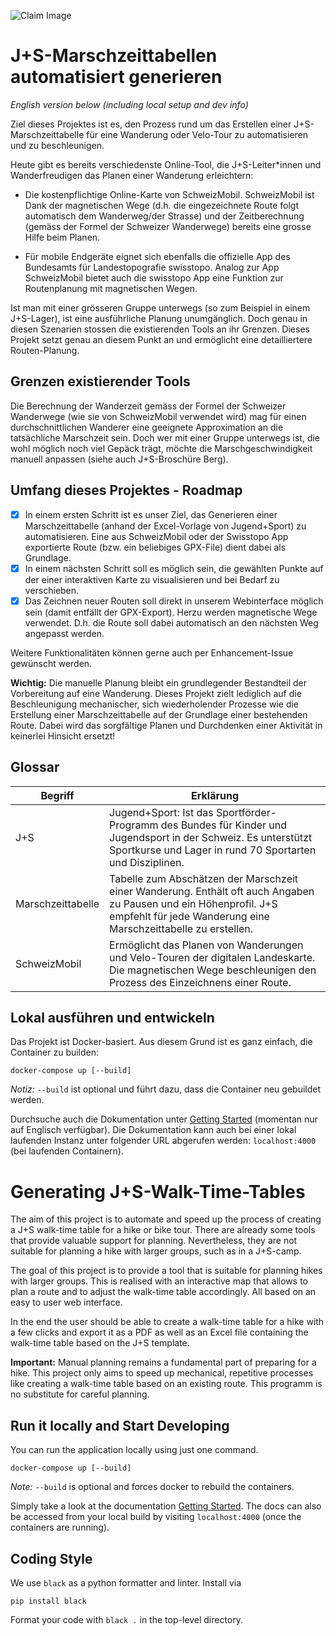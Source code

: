 ![Claim Image](docs/imgs/Claim.png)

# J+S-Marschzeittabellen automatisiert generieren

_English version below (including local setup and dev info)_

Ziel dieses Projektes ist es, den Prozess rund um das Erstellen einer J+S-Marschzeittabelle für eine Wanderung oder
Velo-Tour zu automatisieren und zu beschleunigen.

Heute gibt es bereits verschiedenste Online-Tool, die J+S-Leiter*innen und Wanderfreudigen das Planen einer Wanderung
erleichtern:

- Die kostenpflichtige Online-Karte von SchweizMobil. SchweizMobil ist Dank der magnetischen Wege (d.h. die
  eingezeichnete Route folgt automatisch dem Wanderweg/der Strasse) und der Zeitberechnung (gemäss der Formel der
  Schweizer Wanderwege) bereits eine grosse Hilfe beim Planen.

- Für mobile Endgeräte eignet sich ebenfalls die offizielle App des Bundesamts für Landestopografie swisstopo. Analog
  zur App SchweizMobil bietet auch die swisstopo App eine Funktion zur Routenplanung mit magnetischen Wegen.

Ist man mit einer grösseren Gruppe unterwegs (so zum Beispiel in einem J+S-Lager), ist eine ausführliche Planung
unumgänglich. Doch genau in diesen Szenarien stossen die existierenden Tools an ihr Grenzen. Dieses Projekt setzt genau
an diesem Punkt an und ermöglicht eine detailliertere Routen-Planung.

## Grenzen existierender Tools

Die Berechnung der Wanderzeit gemäss der Formel der Schweizer Wanderwege (wie sie von SchweizMobil verwendet wird)  mag
für einen durchschnittlichen Wanderer eine geeignete Approximation an die tatsächliche Marschzeit sein. Doch wer mit
einer Gruppe unterwegs ist, die wohl möglich noch viel Gepäck trägt, möchte die Marschgeschwindigkeit manuell
anpassen (siehe auch J+S-Broschüre Berg).

## Umfang dieses Projektes - Roadmap

- [x] In einem ersten Schritt ist es unser Ziel, das Generieren einer Marschzeittabelle (anhand der Excel-Vorlage von
  Jugend+Sport) zu automatisieren. Eine aus SchweizMobil oder der Swisstopo App exportierte Route (bzw. ein beliebiges
  GPX-File) dient dabei als Grundlage.
- [x] In einem nächsten Schritt soll es möglich sein, die gewählten Punkte auf der einer interaktiven Karte zu
  visualisieren und bei Bedarf zu verschieben.
- [x] Das Zeichnen neuer Routen soll direkt in unserem Webinterface möglich sein (damit entfällt der GPX-Export). Herzu
  werden magnetische Wege verwendet. D.h. die Route soll dabei automatisch an den nächsten Weg angepasst werden.

Weitere Funktionalitäten können gerne auch per Enhancement-Issue gewünscht werden.

**Wichtig:** Die manuelle Planung bleibt ein grundlegender Bestandteil der Vorbereitung auf eine Wanderung. Dieses
Projekt zielt lediglich auf die Beschleunigung mechanischer, sich wiederholender Prozesse wie die Erstellung einer
Marschzeittabelle auf der Grundlage einer bestehenden Route. Dabei wird das sorgfältige Planen und Durchdenken einer
Aktivität in keinerlei Hinsicht ersetzt!

## Glossar

| Begriff           | Erklärung                                                                                                                                                                           |
|-------------------|-------------------------------------------------------------------------------------------------------------------------------------------------------------------------------------|
| J+S               | Jugend+Sport: Ist das Sportförder-Programm des Bundes für Kinder und Jugendsport in der Schweiz. Es unterstützt  Sportkurse und Lager in rund 70 Sportarten und Disziplinen.        |
| Marschzeittabelle | Tabelle zum Abschätzen der Marschzeit einer Wanderung. Enthält oft auch Angaben zu Pausen und ein Höhenprofil. J+S empfehlt für jede Wanderung eine Marschzeittabelle zu erstellen. |
| SchweizMobil      | Ermöglicht das Planen von Wanderungen und Velo-Touren der digitalen Landeskarte. Die magnetischen Wege beschleunigen den Prozess des Einzeichnens einer Route.                      |

## Lokal ausführen und entwickeln
Das Projekt ist Docker-basiert. Aus diesem Grund ist es ganz einfach, die Container zu builden:
```
docker-compose up [--build]
```
*Notiz:* `--build` ist optional und führt dazu, dass die Container neu gebuildet werden.

Durchsuche auch die Dokumentation unter [Getting Started](https://docs.map.cevi.tools/) (momentan nur auf Englisch verfügbar). Die Dokumentation kann auch bei einer lokal laufenden Instanz unter folgender URL abgerufen werden: `localhost:4000` (bei laufenden Containern).

# Generating J+S-Walk-Time-Tables

The aim of this project is to automate and speed up the process of creating a J+S walk-time table for a hike or bike
tour. There are already some tools that provide valuable support for planning. Nevertheless, they are not suitable for
planning a hike with larger groups, such as in a J+S-camp.

The goal of this project is to provide a tool that is suitable for planning hikes with larger groups. This is realised
with an interactive map that allows to plan a route and to adjust the walk-time table accordingly. All based on an easy
to user web interface.

In the end the user should be able to create a walk-time table for a hike with a few clicks and export it as a PDF as
well as an Excel file containing the walk-time table based on the J+S template.

**Important:** Manual planning remains a fundamental part of preparing for a hike. This project only aims to speed up
mechanical, repetitive processes like creating a walk-time table based on an existing route. This programm is no
substitute for careful planning.

## Run it locally and Start Developing

You can run the application locally using just one command.

```
docker-compose up [--build]
```

*Note:* `--build` is optional and forces docker to rebuild the containers.

Simply take a look at the documentation [Getting Started](https://docs.map.cevi.tools/). The docs can also be accessed
from your local build by visiting `localhost:4000` (once the containers are running).

## Coding Style

We use `black` as a python formatter and linter. Install via 
```
pip install black
```

Format your code with `black .` in the top-level directory.